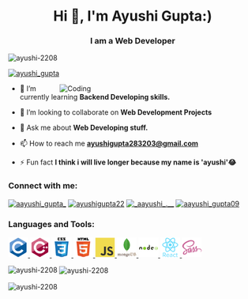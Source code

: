 <h1 align="center">Hi 👋, I'm Ayushi Gupta:)</h1>
<h3 align="center">I am a Web Developer</h3>

<p align="left"> <img src="https://komarev.com/ghpvc/?username=ayushi-2208&label=Profile%20views&color=0e75b6&style=flat" alt="ayushi-2208" /> </p>

<p align="left"> <a href="https://twitter.com/ayushi_gupta" target="blank"><img src="https://img.shields.io/twitter/follow/ayushi_gupta?logo=twitter&style=for-the-badge" alt="ayushi_gupta" /></a> </p>
<img align="right" alt="Coding" width="400" src="https://cdn.dribbble.com/users/2646423/screenshots/5507196/computer.gif">


- 🌱 I’m currently learning **Backend Developing skills.**

- 👯 I’m looking to collaborate on **Web Development Projects**

- 💬 Ask me about **Web Developing stuff.**

- 📫 How to reach me **ayushigupta283203@gmail.com**

- ⚡ Fun fact **I think i will live longer because my name is 'ayushi'😂**

<h3 align="left">Connect with me:</h3>
<p align="left">
<a href="https://twitter.com/aayushi_gupta_" target="blank"><img align="center" src="https://raw.githubusercontent.com/rahuldkjain/github-profile-readme-generator/master/src/images/icons/Social/twitter.svg" alt="aayushi_gupta_" height="30" width="40" /></a>
<a href="https://linkedin.com/in/ayushigupta22" target="blank"><img align="center" src="https://raw.githubusercontent.com/rahuldkjain/github-profile-readme-generator/master/src/images/icons/Social/linked-in-alt.svg" alt="ayushigupta22" height="30" width="40" /></a>
<a href="https://instagram.com/_aayushi_.__" target="blank"><img align="center" src="https://raw.githubusercontent.com/rahuldkjain/github-profile-readme-generator/master/src/images/icons/Social/instagram.svg" alt="_aayushi_.__" height="30" width="40" /></a>
<a href="https://www.hackerrank.com/aayushi_gupta09" target="blank"><img align="center" src="https://raw.githubusercontent.com/rahuldkjain/github-profile-readme-generator/master/src/images/icons/Social/hackerrank.svg" alt="aayushi_gupta09" height="30" width="40" /></a>
</p>

<h3 align="left">Languages and Tools:</h3>
<p align="left"> <a href="https://www.cprogramming.com/" target="_blank"> <img src="https://raw.githubusercontent.com/devicons/devicon/master/icons/c/c-original.svg" alt="c" width="40" height="40"/> </a> <a href="https://www.w3schools.com/cpp/" target="_blank"> <img src="https://raw.githubusercontent.com/devicons/devicon/master/icons/cplusplus/cplusplus-original.svg" alt="cplusplus" width="40" height="40"/> </a> <a href="https://www.w3schools.com/css/" target="_blank"> <img src="https://raw.githubusercontent.com/devicons/devicon/master/icons/css3/css3-original-wordmark.svg" alt="css3" width="40" height="40"/> </a> <a href="https://www.w3.org/html/" target="_blank"> <img src="https://raw.githubusercontent.com/devicons/devicon/master/icons/html5/html5-original-wordmark.svg" alt="html5" width="40" height="40"/> </a> <a href="https://developer.mozilla.org/en-US/docs/Web/JavaScript" target="_blank"> <img src="https://raw.githubusercontent.com/devicons/devicon/master/icons/javascript/javascript-original.svg" alt="javascript" width="40" height="40"/> </a> <a href="https://www.mongodb.com/" target="_blank"> <img src="https://raw.githubusercontent.com/devicons/devicon/master/icons/mongodb/mongodb-original-wordmark.svg" alt="mongodb" width="40" height="40"/> </a> <a href="https://nodejs.org" target="_blank"> <img src="https://raw.githubusercontent.com/devicons/devicon/master/icons/nodejs/nodejs-original-wordmark.svg" alt="nodejs" width="40" height="40"/> </a> <a href="https://reactjs.org/" target="_blank"> <img src="https://raw.githubusercontent.com/devicons/devicon/master/icons/react/react-original-wordmark.svg" alt="react" width="40" height="40"/> </a> <a href="https://sass-lang.com" target="_blank"> <img src="https://raw.githubusercontent.com/devicons/devicon/master/icons/sass/sass-original.svg" alt="sass" width="40" height="40"/> </a> </p>

<p><img align="left" src="https://github-readme-stats.vercel.app/api/top-langs?username=ayushi-2208&show_icons=true&locale=en&layout=compact" alt="ayushi-2208" /></p>

<p>&nbsp;<img align="center" src="https://github-readme-stats.vercel.app/api?username=ayushi-2208&show_icons=true&locale=en" alt="ayushi-2208" /></p>

<p><img align="center" src="https://github-readme-streak-stats.herokuapp.com/?user=ayushi-2208&" alt="ayushi-2208" /></p>


